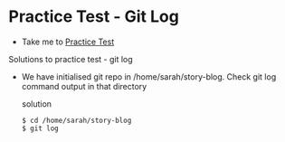 # Practice Test - Git Log
  - Take me to [Practice Test](https://kodekloud.com/courses/1085975/lectures/23241040)
  
Solutions to practice test - git log

- We have initialised git repo in /home/sarah/story-blog. Check git log command output in that directory
  
  <summary>solution</summary>
  
  <detail>
  
  ```
  $ cd /home/sarah/story-blog
  $ git log
  ```
  
  </details>
